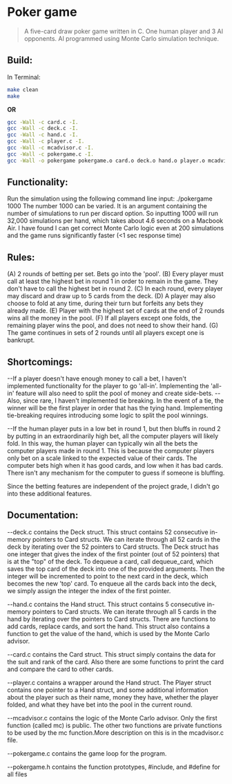 # Poker game


> A five-card draw poker game written in C. One human player and 3 AI opponents. AI programmed using Monte Carlo simulation technique. 

## Build:
In Terminal:
```bash
make clean
make
```
**OR**
```bash
gcc -Wall -c card.c -I.
gcc -Wall -c deck.c -I.
gcc -Wall -c hand.c -I.
gcc -Wall -c player.c -I.
gcc -Wall -c mcadvisor.c -I.
gcc -Wall -c pokergame.c -I.
gcc -Wall -o pokergame pokergame.o card.o deck.o hand.o player.o mcadvisor.o
```

## Functionality:
Run the simulation using the following command line input:
./pokergame 1000
The number 1000 can be varied. It is an argument containing the number of simulations to run per discard option. 
So inputting 1000 will run 32,000 simulations per hand, which takes about 4.6 seconds on a Macbook Air. 
I have found I can get correct Monte Carlo logic even at 200 simulations and the game runs significantly faster (<1 sec response time)

## Rules:
(A) 2 rounds of betting per set. Bets go into the 'pool'.
(B) Every player must call at least the highest bet in round 1 in order to remain in the game. They don't have to call the highest bet in round 2.
(C) In each round, every player may discard and draw up to 5 cards from the deck.
(D) A player may also choose to fold at any time, during their turn but forfeits any bets they already made.
(E) Player with the highest set of cards at the end of 2 rounds wins all the money in the pool.
(F) If all players except one folds, the remaining player wins the pool, and does not need to show their hand.
(G) The game continues in sets of 2 rounds until all players except one is bankrupt.

## Shortcomings:

--If a player doesn't have enough money to call a bet, I haven't implemented functionality for the player to go 'all-in'.
Implementing the 'all-in' feature will also need to split the pool of money and create side-bets.
--Also, since rare, I haven't implemented tie breaking. In the event of a tie, the winner will be the first player in order that has the tying hand.
Implementing tie-breaking requires introducing some logic to split the pool winnings.

--If the human player puts in a low bet in round 1, but then bluffs in round 2 by putting in an extraordinarily high bet, all the computer players will likely fold.
In this way, the human player can typically win all the bets the computer players made in round 1. This is because the computer players only bet on a scale linked to the expected value of their cards. The computer bets high when it has good cards, and low when it has bad cards. There isn't any mechanism for the computer to guess if someone is bluffing.
 
Since the betting features are independent of the project grade, I didn't go into these additional features.

## Documentation:
--deck.c contains the Deck struct. This struct contains 52 consecutive in-memory pointers to Card structs. 
We can iterate through all 52 cards in the deck by iterating over the 52 pointers to Card structs.
The Deck struct has one integer that gives the index of the first pointer (out of 52 pointers) that is at the "top" of the deck. 
To dequeue a card, call dequeue_card, which saves the top card of the deck into one of the provided arguments. 
Then the integer will be incremented to point to the next card in the deck, which becomes the new 'top' card.
To enqueue all the cards back into the deck, we simply assign the integer the index of the first pointer.  

--hand.c contains the Hand struct. This struct contains 5 consecutive in-memory pointers to Card structs. 
We can iterate through all 5 cards in the hand by iterating over the pointers to Card structs.
There are functions to add cards, replace cards, and sort the hand.
This struct also contains a function to get the value of the hand, which is used by the Monte Carlo advisor.

--card.c contains the Card struct. This struct simply contains the data for the suit and rank of the card. 
Also there are some functions to print the card and compare the card to other cards.

--player.c contains a wrapper around the Hand struct. The Player struct contains one pointer to a Hand struct, and some additional information about the player such as their name, money they have, whether the player folded, and what they have bet into the pool in the current round.

--mcadvisor.c contains the logic of the Monte Carlo advisor. Only the first function (called mc) is public. The other two functions are private functions to be used by the mc function.More description on this is in the mcadvisor.c file.

--pokergame.c contains the game loop for the program. 

--pokergame.h contains the function prototypes, #include, and #define for all files


 






